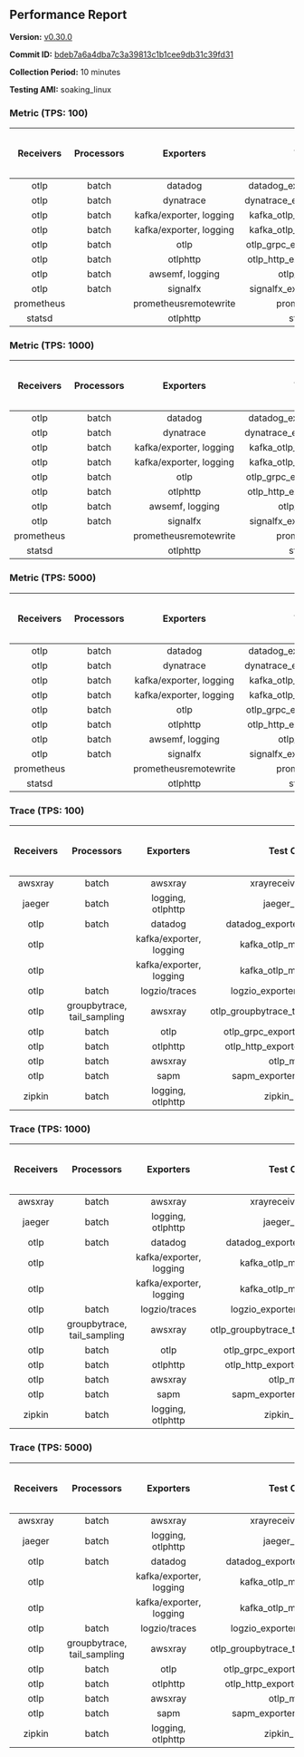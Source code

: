 ## Performance Report

**Version:** [v0.30.0](https://github.com/aws-observability/aws-otel-collector/releases/tag/v0.30.0)

**Commit ID:** [bdeb7a6a4dba7c3a39813c1b1cee9db31c39fd31](https://github.com/aws-observability/aws-otel-collector/commit/bdeb7a6a4dba7c3a39813c1b1cee9db31c39fd31)

**Collection Period:** 10 minutes

**Testing AMI:** soaking_linux


### Metric (TPS: 100)
| Receivers | Processors | Exporters | Test Case | Data Type | Instance Type | Avg CPU Usage (Percent) | Avg Memory Usage (Megabytes) | Max CPU Usage (Percent) | Max Memory Usage (Megabytes) |
|:---------:|:----------:|:---------:|:---------:|:---------:|:-------------:|:-----------------------:|:----------------------------:|:-----------------------:|:----------------------------:|
| otlp | batch | datadog | datadog_exporter_metric_mock | otlp | m5.2xlarge | 0.05 | 74.00 | 0.10 | 74.06 |
| otlp | batch | dynatrace | dynatrace_exporter_metric_mock | otlp | m5.2xlarge | 0.04 | 72.35 | 0.10 | 72.51 |
| otlp | batch | kafka/exporter, logging | kafka_otlp_metric_mock_2_8_1 | otlp | m5.2xlarge | 0.15 | 77.34 | 0.30 | 79.10 |
| otlp | batch | kafka/exporter, logging | kafka_otlp_metric_mock_3_2_0 | otlp | m5.2xlarge | 0.16 | 78.20 | 0.30 | 78.54 |
| otlp | batch | otlp | otlp_grpc_exporter_metric_mock | otlp | m5.2xlarge | 0.04 | 74.01 | 0.20 | 74.81 |
| otlp | batch | otlphttp | otlp_http_exporter_metric_mock | otlp | m5.2xlarge | 0.04 | 71.95 | 0.20 | 72.49 |
| otlp | batch | awsemf, logging | otlp_metric_mock | otlp | m5.2xlarge | 0.04 | 74.20 | 0.20 | 74.80 |
| otlp | batch | signalfx | signalfx_exporter_metric_mock | otlp | m5.2xlarge | 0.04 | 73.65 | 0.20 | 73.96 |
| prometheus |  | prometheusremotewrite | prometheus_mock | prometheus | m5.2xlarge | 0.10 | 89.09 | 0.30 | 89.99 |
| statsd |  | otlphttp | statsd_mock | statsd | m5.2xlarge | 0.01 | 72.44 | 0.10 | 72.79 |

### Metric (TPS: 1000)
| Receivers | Processors | Exporters | Test Case | Data Type | Instance Type | Avg CPU Usage (Percent) | Avg Memory Usage (Megabytes) | Max CPU Usage (Percent) | Max Memory Usage (Megabytes) |
|:---------:|:----------:|:---------:|:---------:|:---------:|:-------------:|:-----------------------:|:----------------------------:|:-----------------------:|:----------------------------:|
| otlp | batch | datadog | datadog_exporter_metric_mock | otlp | m5.2xlarge | 0.05 | 75.29 | 0.20 | 75.55 |
| otlp | batch | dynatrace | dynatrace_exporter_metric_mock | otlp | m5.2xlarge | 0.05 | 73.25 | 0.20 | 73.29 |
| otlp | batch | kafka/exporter, logging | kafka_otlp_metric_mock_2_8_1 | otlp | m5.2xlarge | 0.05 | 76.42 | 0.20 | 77.31 |
| otlp | batch | kafka/exporter, logging | kafka_otlp_metric_mock_3_2_0 | otlp | m5.2xlarge | 0.16 | 79.65 | 0.30 | 80.46 |
| otlp | batch | otlp | otlp_grpc_exporter_metric_mock | otlp | m5.2xlarge | 0.03 | 73.84 | 0.20 | 74.00 |
| otlp | batch | otlphttp | otlp_http_exporter_metric_mock | otlp | m5.2xlarge | 0.03 | 74.11 | 0.10 | 74.22 |
| otlp | batch | awsemf, logging | otlp_metric_mock | otlp | m5.2xlarge | 0.04 | 74.35 | 0.20 | 74.94 |
| otlp | batch | signalfx | signalfx_exporter_metric_mock | otlp | m5.2xlarge | 0.04 | 71.09 | 0.20 | 71.41 |
| prometheus |  | prometheusremotewrite | prometheus_mock | prometheus | m5.2xlarge | 0.87 | 116.95 | 1.60 | 122.41 |
| statsd |  | otlphttp | statsd_mock | statsd | m5.2xlarge | 0.01 | 73.75 | 0.20 | 74.01 |

### Metric (TPS: 5000)
| Receivers | Processors | Exporters | Test Case | Data Type | Instance Type | Avg CPU Usage (Percent) | Avg Memory Usage (Megabytes) | Max CPU Usage (Percent) | Max Memory Usage (Megabytes) |
|:---------:|:----------:|:---------:|:---------:|:---------:|:-------------:|:-----------------------:|:----------------------------:|:-----------------------:|:----------------------------:|
| otlp | batch | datadog | datadog_exporter_metric_mock | otlp | m5.2xlarge | 0.04 | 72.80 | 0.20 | 73.31 |
| otlp | batch | dynatrace | dynatrace_exporter_metric_mock | otlp | m5.2xlarge | 0.04 | 72.29 | 0.20 | 72.42 |
| otlp | batch | kafka/exporter, logging | kafka_otlp_metric_mock_2_8_1 | otlp | m5.2xlarge | 0.06 | 76.70 | 0.20 | 76.96 |
| otlp | batch | kafka/exporter, logging | kafka_otlp_metric_mock_3_2_0 | otlp | m5.2xlarge | 0.05 | 77.19 | 0.20 | 77.47 |
| otlp | batch | otlp | otlp_grpc_exporter_metric_mock | otlp | m5.2xlarge | 0.04 | 72.62 | 0.10 | 73.15 |
| otlp | batch | otlphttp | otlp_http_exporter_metric_mock | otlp | m5.2xlarge | 0.04 | 71.53 | 0.20 | 72.42 |
| otlp | batch | awsemf, logging | otlp_metric_mock | otlp | m5.2xlarge | 0.03 | 73.63 | 0.20 | 74.14 |
| otlp | batch | signalfx | signalfx_exporter_metric_mock | otlp | m5.2xlarge | 0.03 | 74.36 | 0.20 | 74.92 |
| prometheus |  | prometheusremotewrite | prometheus_mock | prometheus | m5.2xlarge | 5.88 | 244.25 | 9.10 | 263.67 |
| statsd |  | otlphttp | statsd_mock | statsd | m5.2xlarge | 0.01 | 72.90 | 0.10 | 73.27 |

### Trace (TPS: 100)
| Receivers | Processors | Exporters | Test Case | Data Type | Instance Type | Avg CPU Usage (Percent) | Avg Memory Usage (Megabytes) | Max CPU Usage (Percent) | Max Memory Usage (Megabytes) |
|:---------:|:----------:|:---------:|:---------:|:---------:|:-------------:|:-----------------------:|:----------------------------:|:-----------------------:|:----------------------------:|
| awsxray | batch | awsxray | xrayreceiver_mock | xray | m5.2xlarge | 3.54 | 88.68 | 3.90 | 89.91 |
| jaeger | batch | logging, otlphttp | jaeger_mock | jaeger | m5.2xlarge | 3.12 | 92.68 | 15.60 | 94.97 |
| otlp | batch | datadog | datadog_exporter_trace_mock | otlp | m5.2xlarge | 4.85 | 93.30 | 5.50 | 95.25 |
| otlp |  | kafka/exporter, logging | kafka_otlp_mock_2_8_1 | otlp | m5.2xlarge | 6.21 | 94.74 | 6.70 | 95.51 |
| otlp |  | kafka/exporter, logging | kafka_otlp_mock_3_2_0 | otlp | m5.2xlarge | 32.22 | 149.19 | 42.20 | 194.92 |
| otlp | batch | logzio/traces | logzio_exporter_trace_mock | otlp | m5.2xlarge | 3.88 | 88.85 | 4.10 | 90.28 |
| otlp | groupbytrace, tail_sampling | awsxray | otlp_groupbytrace_tailsampling_mock | otlp | m5.2xlarge | 5.32 | 109.21 | 6.00 | 125.62 |
| otlp | batch | otlp | otlp_grpc_exporter_trace_mock | otlp | m5.2xlarge | 2.96 | 122.66 | 3.30 | 129.18 |
| otlp | batch | otlphttp | otlp_http_exporter_trace_mock | otlp | m5.2xlarge | 4.24 | 90.08 | 4.90 | 91.80 |
| otlp | batch | awsxray | otlp_mock | otlp | m5.2xlarge | 3.58 | 89.03 | 4.20 | 89.84 |
| otlp | batch | sapm | sapm_exporter_trace_mock | otlp | m5.2xlarge | 3.01 | 101.05 | 3.70 | 101.20 |
| zipkin | batch | logging, otlphttp | zipkin_mock | zipkin | m5.2xlarge | 4.82 | 91.13 | 17.20 | 94.04 |

### Trace (TPS: 1000)
| Receivers | Processors | Exporters | Test Case | Data Type | Instance Type | Avg CPU Usage (Percent) | Avg Memory Usage (Megabytes) | Max CPU Usage (Percent) | Max Memory Usage (Megabytes) |
|:---------:|:----------:|:---------:|:---------:|:---------:|:-------------:|:-----------------------:|:----------------------------:|:-----------------------:|:----------------------------:|
| awsxray | batch | awsxray | xrayreceiver_mock | xray | m5.2xlarge | 18.54 | 91.47 | 18.80 | 93.38 |
| jaeger | batch | logging, otlphttp | jaeger_mock | jaeger | m5.2xlarge | 26.10 | 161.66 | 43.90 | 199.82 |
| otlp | batch | datadog | datadog_exporter_trace_mock | otlp | m5.2xlarge | 33.70 | 103.04 | 34.20 | 104.67 |
| otlp |  | kafka/exporter, logging | kafka_otlp_mock_2_8_1 | otlp | m5.2xlarge | 49.49 | 93.42 | 57.50 | 94.11 |
| otlp |  | kafka/exporter, logging | kafka_otlp_mock_3_2_0 | otlp | m5.2xlarge | 49.50 | 93.76 | 56.90 | 94.83 |
| otlp | batch | logzio/traces | logzio_exporter_trace_mock | otlp | m5.2xlarge | 28.47 | 90.41 | 33.40 | 92.73 |
| otlp | groupbytrace, tail_sampling | awsxray | otlp_groupbytrace_tailsampling_mock | otlp | m5.2xlarge | 47.06 | 143.44 | 48.80 | 148.40 |
| otlp | batch | otlp | otlp_grpc_exporter_trace_mock | otlp | m5.2xlarge | 25.55 | 486.83 | 28.70 | 518.22 |
| otlp | batch | otlphttp | otlp_http_exporter_trace_mock | otlp | m5.2xlarge | 24.59 | 88.67 | 25.00 | 90.44 |
| otlp | batch | awsxray | otlp_mock | otlp | m5.2xlarge | 27.41 | 91.14 | 27.80 | 93.97 |
| otlp | batch | sapm | sapm_exporter_trace_mock | otlp | m5.2xlarge | 24.24 | 103.35 | 25.10 | 104.16 |
| zipkin | batch | logging, otlphttp | zipkin_mock | zipkin | m5.2xlarge | 34.18 | 285.34 | 46.80 | 391.29 |

### Trace (TPS: 5000)
| Receivers | Processors | Exporters | Test Case | Data Type | Instance Type | Avg CPU Usage (Percent) | Avg Memory Usage (Megabytes) | Max CPU Usage (Percent) | Max Memory Usage (Megabytes) |
|:---------:|:----------:|:---------:|:---------:|:---------:|:-------------:|:-----------------------:|:----------------------------:|:-----------------------:|:----------------------------:|
| awsxray | batch | awsxray | xrayreceiver_mock | xray | m5.2xlarge | 26.65 | 103.61 | 27.90 | 108.99 |
| jaeger | batch | logging, otlphttp | jaeger_mock | jaeger | m5.2xlarge | 25.39 | 185.63 | 42.60 | 215.35 |
| otlp | batch | datadog | datadog_exporter_trace_mock | otlp | m5.2xlarge | 134.09 | 104.06 | 141.61 | 116.69 |
| otlp |  | kafka/exporter, logging | kafka_otlp_mock_2_8_1 | otlp | m5.2xlarge | 156.50 | 11487.41 | 350.89 | 20030.60 |
| otlp |  | kafka/exporter, logging | kafka_otlp_mock_3_2_0 | otlp | m5.2xlarge | 148.98 | 11551.67 | 342.80 | 19194.18 |
| otlp | batch | logzio/traces | logzio_exporter_trace_mock | otlp | m5.2xlarge | 104.54 | 94.61 | 109.89 | 97.96 |
| otlp | groupbytrace, tail_sampling | awsxray | otlp_groupbytrace_tailsampling_mock | otlp | m5.2xlarge | 187.17 | 191.64 | 193.50 | 195.19 |
| otlp | batch | otlp | otlp_grpc_exporter_trace_mock | otlp | m5.2xlarge | 100.38 | 1955.03 | 113.30 | 2227.83 |
| otlp | batch | otlphttp | otlp_http_exporter_trace_mock | otlp | m5.2xlarge | 95.99 | 91.79 | 105.70 | 93.12 |
| otlp | batch | awsxray | otlp_mock | otlp | m5.2xlarge | 117.45 | 17133.58 | 407.81 | 31236.08 |
| otlp | batch | sapm | sapm_exporter_trace_mock | otlp | m5.2xlarge | 92.71 | 104.71 | 99.21 | 105.73 |
| zipkin | batch | logging, otlphttp | zipkin_mock | zipkin | m5.2xlarge | 34.72 | 389.19 | 52.60 | 500.22 |
